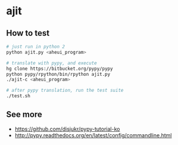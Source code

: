 ajit
===

## How to test

```sh
# just run in python 2
python ajit.py <aheui_program>

# translate with pypy, and execute
hg clone https://bitbucket.org/pypy/pypy
python pypy/rpython/bin/rpython ajit.py
./ajit-c <aheui_program>

# after pypy translation, run the test suite
./test.sh
```

## See more

 * https://github.com/disjukr/pypy-tutorial-ko
 * http://pypy.readthedocs.org/en/latest/config/commandline.html
